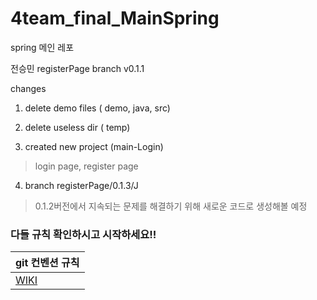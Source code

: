 # 4team_final_MainSpring

spring 메인 레포

전승민 registerPage branch v0.1.1

changes

1. delete demo files ( demo, java, src)

2. delete useless dir ( temp)

3. created new project (main-Login)
> login page, register page

4. branch registerPage/0.1.3/J
> 0.1.2버전에서 지속되는 문제를 해결하기 위해 새로운 코드로 생성해볼 예정

### 다들 규칙 확인하시고 시작하세요!!

| git 컨벤션 규칙 |
|----------------|
|[WIKI](https://github.com/team4-order/team4-main/wiki)|





